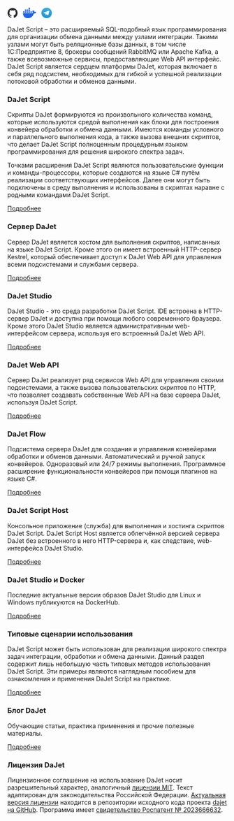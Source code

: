 <a href="https://github.com/zhichkin/dajet"><img width="24" height="24" alt="GitHub" src="/assets/img/github-logo.png" /></a>&nbsp;&nbsp;
<a href="https://hub.docker.com/r/zhichkin/dajet-studio"><img width="30" height="24" alt="DockerHub" src="/assets/img/docker-logo.png" /></a>&nbsp;&nbsp;
<a href="https://t.me/dajet_studio"><img width="24" height="24" alt="Telegram" src="/assets/img/telegram-logo.png" /></a>

DaJet Script – это расширяемый SQL-подобный язык программирования для организации обмена данными между узлами интеграции. Такими узлами могут быть реляционные базы данных, в том числе 1С:Предприятие 8, брокеры сообщений RabbitMQ или Apache Kafka, а также всевозможные сервисы, предоставляющие Web API интерфейс. DaJet Script является сердцем платформы DaJet, которая включает в себя ряд подсистем, необходимых для гибкой и успешной реализации потоковой обработки и обменов данными.

### DaJet Script

Скрипты DaJet формируются из произвольного количества команд, которые используются средой выполнения как блоки для построения конвейера обработки и обмена данными. Имеются команды условного и параллельного выполнения кода, а также вызова внешних скриптов, что делает DaJet Script полноценным процедурным языком программирования для решения широкого спектра задач.

Точками расширения DaJet Script являются пользовательские функции и команды-процессоры, которые создаются на языке C# путём реализации соответствующих интерфейсов. Далее они могут быть подключены в среду выполнения и использованы в скриптах наравне с родными командами DaJet Script.

[Подробнее](/dajet-script/index.md)

### Сервер DaJet

Сервер DaJet является хостом для выполнения скриптов, написанных на языке DaJet Script. Кроме этого он имеет встроенный HTTP-сервер Kestrel, который обеспечивает доступ к DaJet Web API для управления всеми подсистемами и службами сервера.

[Подробнее](/dajet-studio/index.md)

### DaJet Studio

DaJet Studio - это среда разработки DaJet Script. IDE встроена в HTTP-сервер DaJet и доступна при помощи любого современного браузера. Кроме этого DaJet Studio является административным web-интерфейсом сервера, используя его встроенный DaJet Web API.

[Подробнее](/dajet-studio/index.md)

### DaJet Web API

Сервер DaJet реализует ряд сервисов Web API для управления своими подсистемами, а также вызова пользовательских скриптов по HTTP, что позволяет создавать собственные Web API на базе сервера DaJet, используя DaJet Script.

[Подробнее](/dajet-web-api/index.md)

### DaJet Flow

Подсистема сервера DaJet для создания и управления конвейерами обработки и обменов данными. Автоматический и ручной запуск конвейеров. Одноразовый или 24/7 режимы выполнения. Программное расширение функциональности конвейеров при помощи плагинов на языке С#.

[Подробнее](/dajet-flow/index.md)

### DaJet Script Host

Консольное приложение (служба) для выполнения и хостинга скриптов DaJet Script. DaJet Script Host является облегчённой версией сервера DaJet без встроенного в него HTTP-сервера и, как следствие, web-интерфейса DaJet Studio.

[Подробнее](/dajet-host/index.md)

### DaJet Studio и Docker

Последние актуальные версии образов DaJet Studio для Linux и Windows публикуются на DockerHub.

[Подробнее](/dajet-docker/index.md)

### Типовые сценарии использования

DaJet Script может быть использован для реализации широкого спектра задач интеграции, обработки и обмена данными. Данный раздел содержит лишь небольшую часть типовых методов использования DaJet Script. Эти примеры являются наглядным пособием для ознакомления и применения DaJet Script на практике.

[Подробнее](/dajet-use-cases/index.md)

### Блог DaJet

Обучающие статьи, практика применения и прочие полезные материалы.

[Подробнее](/dajet-blog/index.md)

### Лицензия DaJet

Лицензионное соглашение на использование DaJet носит разрешительный характер, аналогичный [лицензии MIT](https://opensource.org/license/mit). Текст адаптирован для законодательства Российской Федерации. [Актуальная версия лицензии](https://github.com/zhichkin/dajet/blob/main/dajet-license.pdf) находится в репозитории исходного кода проекта [dajet на GitHub](https://github.com/zhichkin/dajet). Программа имеет [свидетельство Роспатент № 2023666632](https://new.fips.ru/registers-doc-view/fips_servlet?DB=EVM&DocNumber=2023666632&TypeFile=html).